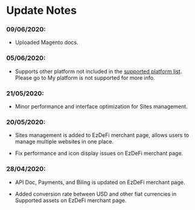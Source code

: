 # Update Notes

### 09/06/2020:

- Uploaded Magento docs.

### 05/06/2020:

- Supports other platform not included in the [supported platform list](https://ezdefi.com/plugins/). Please go to My platform is not supported for more info.

### 21/05/2020:

- Minor performance and interface optimization for Sites management.

### 20/05/2020:

- Sites management is added to EzDeFi merchant page, allows users to manage multiple websites in one place.

- Fix performance and icon display issues on EzDeFi merchant page.

### 28/04/2020:

- API Doc, Payments, and Biling is updated on EzDeFi merchant page.

- Added conversion rate between USD and other fiat currencies in Supported assets on EzDeFi merchant page.
